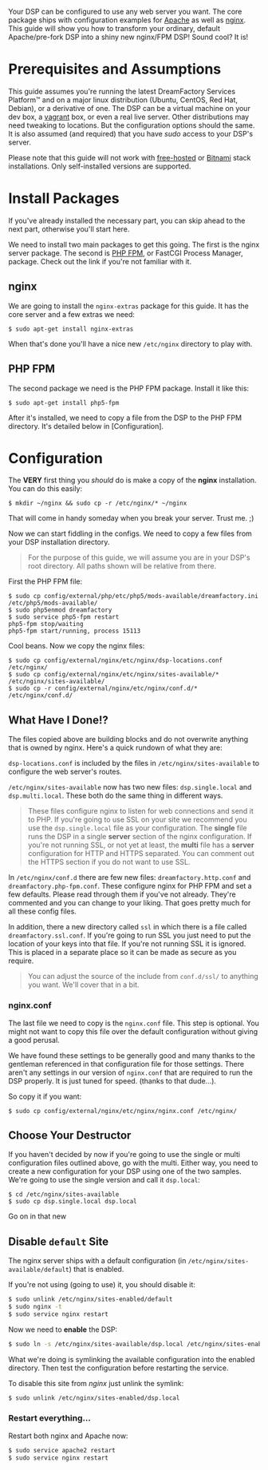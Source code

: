 Your DSP can be configured to use any web server you want. The core package ships with configuration examples for [Apache][_ap2] as well as [nginx][_ng]. This guide will show you how to transform your ordinary, default Apache/pre-fork DSP into a shiny new nginx/FPM DSP! Sound cool? It is!

# Prerequisites and Assumptions
This guide assumes you're running the latest DreamFactory Services Platform&trade; and on a major linux distribution (Ubuntu, CentOS, Red Hat, Debian), or a derivative of one. The DSP can be a virtual machine on your dev box, a [vagrant](http://vagrantup.com/) box, or even a real live server. Other distributions may need tweaking to locations. But the configuration options should the same. It is also assumed (and required) that you have *sudo* access to your DSP's server.

Please note that this guide will not work with [free-hosted][_df-www] or [Bitnami][_bn] stack installations. Only self-installed versions are supported.

# Install Packages
If you've already installed the necessary part, you can skip ahead to the next part, otherwise you'll start here.

We need to install two main packages to get this going. The first is the nginx server package. The second is [PHP FPM](http://php-fpm.org/), or FastCGI Process Manager, package. Check out the link if you're not familiar with it.

## nginx
We are going to install the `nginx-extras` package for this guide. It has the core server and a few extras we need:

```shell
$ sudo apt-get install nginx-extras
```

When that's done you'll have a nice new `/etc/nginx` directory to play with.

## PHP FPM
The second package we need is the PHP FPM package. Install it like this:

```shell
$ sudo apt-get install php5-fpm
```

After it's installed, we need to copy a file from the DSP to the PHP FPM directory. It's detailed below in [Configuration].

# Configuration
The **VERY** first thing you *should* do is make a copy of the **nginx** installation. You can do this easily:

```shell
$ mkdir ~/nginx && sudo cp -r /etc/nginx/* ~/nginx
```

That will come in handy someday when you break your server. Trust me. ;)

Now we can start fiddling in the configs. We need to copy a few files from your DSP installation directory.

>For the purpose of this guide, we will assume you are in your DSP's root directory. All paths shown will be relative from there.

First the PHP FPM file:

```shell
$ sudo cp config/external/php/etc/php5/mods-available/dreamfactory.ini /etc/php5/mods-available/
$ sudo php5enmod dreamfactory
$ sudo service php5-fpm restart
php5-fpm stop/waiting
php5-fpm start/running, process 15113
```

Cool beans. Now we copy the nginx files:

```
$ sudo cp config/external/nginx/etc/nginx/dsp-locations.conf /etc/nginx/
$ sudo cp config/external/nginx/etc/nginx/sites-available/* /etc/nginx/sites-available/
$ sudo cp -r config/external/nginx/etc/nginx/conf.d/* /etc/nginx/conf.d/
```

## What Have I Done!?
The files copied above are building blocks and do not overwrite anything that is owned by nginx. Here's a quick rundown of what they are:

`dsp-locations.conf` is included by the files in `/etc/nginx/sites-available` to configure the web server's routes.

`/etc/nginx/sites-available` now has two new files: `dsp.single.local` and `dsp.multi.local`. These both do the same thing in different ways.

>These files configure nginx to listen for web connections and send it to PHP. If you're going to use SSL on your site we recommend you use the `dsp.single.local` file as your configuration. The **single** file runs the DSP in a single **server** section of the nginx configuration. If you're not running SSL, or not yet at least, the **multi** file has a **server** configuration for HTTP and HTTPS separated. You can comment out the HTTPS section if you do not want to use SSL.

In `/etc/nginx/conf.d` there are few new files: `dreamfactory.http.conf` and `dreamfactory.php-fpm.conf`. These configure nginx for PHP FPM and set a few defaults. Please read through them if you've not already. They're commented and you can change to your liking. That goes pretty much for all these config files.

In addition, there a new directory called `ssl` in which there is a file called `dreamfactory.ssl.conf`. If you're going to run SSL you just need to put the location of your keys into that file. If you're not running SSL it is ignored. This is placed in a separate place so it can be made as secure as you require.

>You can adjust the source of the include from `conf.d/ssl/` to anything you want. We'll cover that in a bit.

### nginx.conf
The last file we need to copy is the `nginx.conf` file. This step is optional. You might not want to copy this file over the default configuration without giving a good perusal.

We have found these settings to be generally good and many thanks to the gentleman referenced in that configuration file for those settings. There aren't any settings in our version of `nginx.conf` that are required to run the DSP properly. It is just tuned for speed. (thanks to that dude...).

So copy it if you want:

```shell
$ sudo cp config/external/nginx/etc/nginx/nginx.conf /etc/nginx/
```

## Choose Your Destructor
If you haven't decided by now if you're going to use the single or multi configuration files outlined above, go with the multi. Either way, you need to create a new configuration for your DSP using one of the two samples. We're going to use the single version and call it `dsp.local`:

```shell
$ cd /etc/nginx/sites-available
$ sudo cp dsp.single.local dsp.local
```

Go on in that new

## Disable `default` Site
The nginx server ships with a default configuration (in `/etc/nginx/sites-available/default`) that is enabled.

If you're not using (going to use) it, you should disable it:

```bash
$ sudo unlink /etc/nginx/sites-enabled/default
$ sudo nginx -t
$ sudo service nginx restart
```

Now we need to **enable** the DSP:

```bash
$ sudo ln -s /etc/nginx/sites-available/dsp.local /etc/nginx/sites-enabled/dsp.local
```

What we're doing is symlinking the available configuration into the enabled directory. Then test the configuration before restarting the service.

To disable this site from *nginx* just unlink the symlink:

```bash
$ sudo unlink /etc/nginx/sites-enabled/dsp.local
```

### Restart everything...
Restart both nginx and Apache now:

```bash
$ sudo service apache2 restart
$ sudo service nginx restart
```





[_df-www]: https://www.dreamfactory.com/ "DreamFactory Corporate Site"
[_df-io]: https://dreamfactorysoftware.github.io/ "DreamFactory Software"
[_df-gh]: https://github.com/dreamfactorysoftware/ "Our GitHub repositories"
[_bn]: https://bitnami.com/stack/dreamfactory/ "DreamFactory on Bitnami"

[_ng]: http://nginx.org "nginx"
[_ap2]: http://apache.org "Apache"
[_google]: http://www.google.com/

